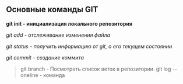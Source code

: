 ## Основные команды GIT

**git init - инициализация локального репозитория**

*git add - отслеживание изменения файла*

*git status - получить информацию от git, о его текущем состоянии*

*git commit - создание коммита*
> git branch - Посмотреть список веток в репозитории.
> git log --oneline - команда 